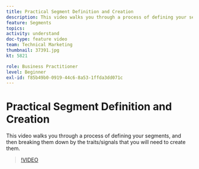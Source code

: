 ```yaml
---
title: Practical Segment Definition and Creation
description: This video walks you through a process of defining your segments, and then breaking them down by the traits/signals that you will need to create them.
feature: Segments
topics: 
activity: understand
doc-type: feature video
team: Technical Marketing
thumbnail: 37391.jpg
kt: 5821

role: Business Practitioner
level: Beginner
exl-id: f85b49b0-0919-44c6-8a53-1ffda3dd071c
---
```

# Practical Segment Definition and Creation

This video walks you through a process of defining your segments, and then breaking them down by the traits/signals that you will need to create them.

>[!VIDEO](https://video.tv.adobe.com/v/37391/?quality=12&learn=on)
